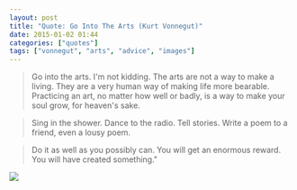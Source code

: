 ```yaml
---
layout: post
title: "Quote: Go Into The Arts (Kurt Vonnegut)"
date: 2015-01-02 01:44
categories: ["quotes"]
tags: ["vonnegut", "arts", "advice", "images"]
---
```

> Go into the arts. I'm not kidding. The arts are not a way to make a
> living. They are a very human way of making life more
> bearable. Practicing an art, no matter how well or badly, is a way
> to make your soul grow, for heaven's sake.

> Sing in the shower. Dance to
> the radio. Tell stories. Write a poem to a friend, even a lousy
> poem. 

> Do it as well as you possibly can. You will get an enormous
> reward. You will have created something."


![](http://tt.imageshare.s3.amazonaws.com/quotes/vonnegut-quote-go-into-the-arts.jpg)


